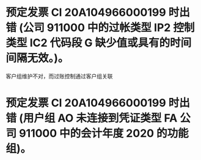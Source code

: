 # 预定发票 CI 20A104966000199 时出错 (公司 911000 中的过帐类型 IP2 控制类型 IC2 代码段 G 缺少值或具有的时间间隔无效。)。
客户组维护不对，而过账控制通过客户组关联
# 预定发票 CI 20A104966000199 时出错 (用户组 AO 未连接到凭证类型 FA 公司 911000 中的会计年度 2020 的功能组)。
